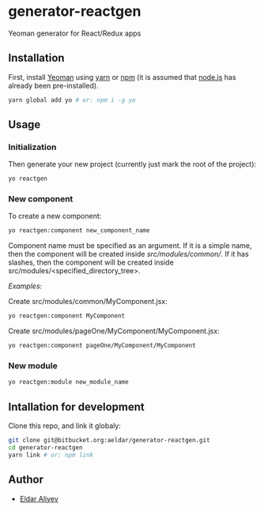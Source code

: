 generator-reactgen
==================
Yeoman generator for React/Redux apps

Installation
------------

First, install [Yeoman](http://yeoman.io) using [yarn](https://yarnpkg.com) or [npm](https://www.npmjs.com/)
 (it is assumed that [node.js](https://nodejs.org/) has already been pre-installed).

```bash
yarn global add yo # or: npm i -g yo
```

Usage
-----

### Initialization

Then generate your new project (currently just mark the root of the project):

```bash
yo reactgen
```
### New component

To create a new component:

```bash
yo reactgen:component new_component_name
```

Component name must be specified as an argument.
 If it is a simple name, then the component will be created inside _src/modules/common/_.
 If it has slashes, then the component will be created inside src/modules/<specified_directory_tree>.

_Examples:_

Create src/modules/common/MyComponent.jsx:
```bash
yo reactgen:component MyComponent
```

Create src/modules/pageOne/MyComponent/MyComponent.jsx:
```bash
yo reactgen:component pageOne/MyComponent/MyComponent
```

### New module

```bash
yo reactgen:module new_module_name
```

Intallation for development
---------------------------

Clone this repo, and link it globaly:

```bash
git clone git@bitbucket.org:aeldar/generator-reactgen.git
cd generator-reactgen
yarn link # or: npm link
```

Author
------
* [Eldar Aliyev](https://bitbucket.org/aeldar/)
